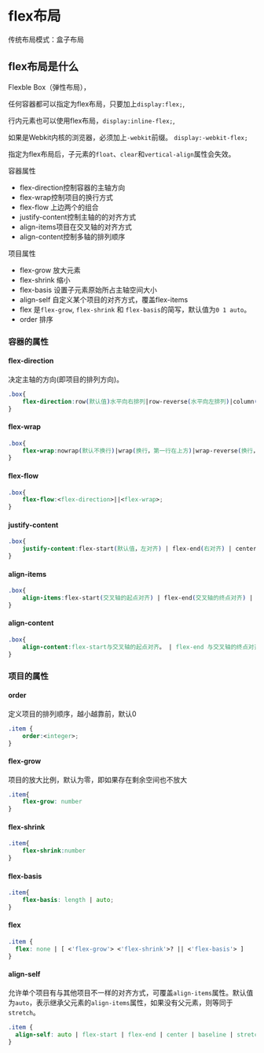 # flex布局

传统布局模式：盒子布局

## flex布局是什么

Flexble Box（弹性布局），

任何容器都可以指定为flex布局，只要加上`display:flex;`,

行内元素也可以使用flex布局，`display:inline-flex;`,

如果是Webkit内核的浏览器，必须加上`-webkit`前缀。       `display:-webkit-flex;`

指定为flex布局后，子元素的`float`、`clear`和`vertical-align`属性会失效。

容器属性

-   flex-direction控制容器的主轴方向
-   flex-wrap控制项目的换行方式
-   flex-flow   上边两个的组合
-   justify-content控制主轴的的对齐方式
-   align-items项目在交叉轴的对齐方式
-   align-content控制多轴的排列顺序

项目属性

-   flex-grow   放大元素
-   flex-shrink  缩小
-   flex-basis   设置子元素原始所占主轴空间大小
-   align-self    自定义某个项目的对齐方式，覆盖flex-items
-   flex   是`flex-grow`, `flex-shrink` 和 `flex-basis`的简写，默认值为`0 1 auto`。
-   order    排序

### 容器的属性

#### flex-direction

决定主轴的方向(即项目的排列方向)。

```css
.box{
    flex-direction:row(默认值)水平向右排列|row-reverse(水平向左排列)|column(自上而下排列)|column-reverse(自下而上排列)
}
```

#### flex-wrap

```css
.box{
    flex-wrap:nowrap(默认不换行)|wrap(换行，第一行在上方)|wrap-reverse(换行，第一行在下方);
}
```

#### flex-flow

```css
.box{
    flex-flow:<flex-direction>||<flex-wrap>;
}
```

#### justify-content

```css
.box{
    justify-content:flex-start(默认值，左对齐) | flex-end(右对齐) | center(居中) | space-between(两端对齐，项目之间的间隔都相等。) | space-around(每个项目两侧的间隔相等，所以，项目之间的间隔比项目与边框的间隔大一倍。)
}
```

#### align-items

```css
.box{
    align-items:flex-start(交叉轴的起点对齐) | flex-end(交叉轴的终点对齐) | center(交叉轴的中点对齐) | baseline(项目的第一行文字的基线对齐) | stretch(默认值，如果项目未设置高度或设为auto，将占满整个容器的高度);
}
```

#### align-content

```css
.box{
    align-content:flex-start与交叉轴的起点对齐。 | flex-end 与交叉轴的终点对齐。| center 与交叉轴的中点对齐。| space-between 与交叉轴两端对齐，轴线之间的间隔平均分布。| space-around 每根轴线两侧的间隔都相等。所以，轴线之间的间隔比轴线与边框的间隔大一倍。| stretch （默认值）：轴线占满整个交叉轴。;
}
```

### 项目的属性

#### order

定义项目的排列顺序，越小越靠前，默认0

```css
.item {
    order:<integer>;
}
```

#### flex-grow

项目的放大比例，默认为零，即如果存在剩余空间也不放大

```css
.item{
    flex-grow: number
}
```

#### flex-shrink

```css
.item{
    flex-shrink:number
}
```

#### flex-basis

```css
.item{
    flex-basis: length | auto;
}
```

#### flex

```css
.item {
  flex: none | [ <'flex-grow'> <'flex-shrink'>? || <'flex-basis'> ]
}
```

#### align-self      

允许单个项目有与其他项目不一样的对齐方式，可覆盖`align-items`属性。默认值为`auto`，表示继承父元素的`align-items`属性，如果没有父元素，则等同于`stretch`。

```css
.item {
  align-self: auto | flex-start | flex-end | center | baseline | stretch;
}
```



















































